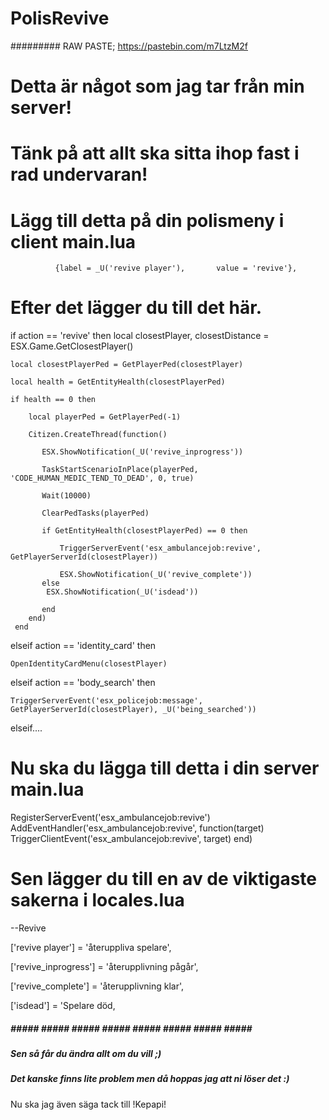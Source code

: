 # PolisRevive
######### RAW PASTE; https://pastebin.com/m7LtzM2f

# Detta är något som jag tar från min server!
# Tänk på att allt ska sitta ihop fast i rad undervaran!


# Lägg till detta på din polismeny i client main.lua

			  {label = _U('revive player'),       value = 'revive'},
        
# Efter det lägger du till det här.

if action == 'revive' then
	local closestPlayer, closestDistance = ESX.Game.GetClosestPlayer()
  
	local closestPlayerPed = GetPlayerPed(closestPlayer)
  
	local health = GetEntityHealth(closestPlayerPed)
  
	if health == 0 then
  
	    local playerPed = GetPlayerPed(-1)
      
	    Citizen.CreateThread(function()
      
		   ESX.ShowNotification(_U('revive_inprogress'))
       
		   TaskStartScenarioInPlace(playerPed, 'CODE_HUMAN_MEDIC_TEND_TO_DEAD', 0, true)
       
		   Wait(10000)
       
		   ClearPedTasks(playerPed)
       
		   if GetEntityHealth(closestPlayerPed) == 0 then
       
			   TriggerServerEvent('esx_ambulancejob:revive', GetPlayerServerId(closestPlayer))
         
			   ESX.ShowNotification(_U('revive_complete'))
		   else
			ESX.ShowNotification(_U('isdead'))
      
		   end
		end)
     end
elseif action == 'identity_card' then

    OpenIdentityCardMenu(closestPlayer)
    
elseif action == 'body_search' then

    TriggerServerEvent('esx_policejob:message', GetPlayerServerId(closestPlayer), _U('being_searched'))
elseif.... 

# Nu ska du lägga till detta i din server main.lua

RegisterServerEvent('esx_ambulancejob:revive')
AddEventHandler('esx_ambulancejob:revive', function(target)
  TriggerClientEvent('esx_ambulancejob:revive', target)
end)

# Sen lägger du till en av de viktigaste sakerna i locales.lua

--Revive

['revive player'] = 'återuppliva spelare',

['revive_inprogress'] = 'återupplivning pågår',

['revive_complete'] = 'återupplivning klar',

['isdead'] = 'Spelare död,

##### ##### ##### ##### ##### ##### ##### ##### ##### ##### 

##### Sen så får du ändra allt om du vill ;)
##### Det kanske finns lite problem men då hoppas jag att ni löser det :)

Nu ska jag även säga tack till !Kepapi!

